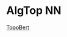 # AlgTop NN

[TopoBert](AlgTop%20NN%20e3d036619f764b64967dade7b8d31549/TopoBert%20d4c0366b289343de953e4531cb1d6ffe.md)